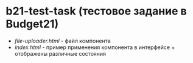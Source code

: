 # b21-test-task (тестовое задание в Budget21)

- _file-uploader.html_ - файл компонента
- _index.html_ - пример применения компонента в интерфейсе + отображены различные состояния
